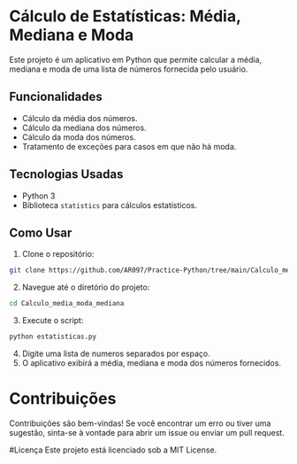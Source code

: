 # Cálculo de Estatísticas: Média, Mediana e Moda

Este projeto é um aplicativo em Python que permite calcular a média, mediana e moda de uma lista de números fornecida pelo usuário.

## Funcionalidades

- Cálculo da média dos números.
- Cálculo da mediana dos números.
- Cálculo da moda dos números.
- Tratamento de exceções para casos em que não há moda.

## Tecnologias Usadas

- Python 3
- Biblioteca `statistics` para cálculos estatísticos.

## Como Usar

1. Clone o repositório:

```bash
git clone https://github.com/AR097/Practice-Python/tree/main/Calculo_media_moda_mediana.git
```
2. Navegue até o diretório do projeto:

```bash
cd Calculo_media_moda_mediana
```
3. Execute o script:
```bash
python estatisticas.py
```
4. Digite uma lista de numeros separados por espaço.
5. O aplicativo exibirá a média, mediana e moda dos números fornecidos.

# Contribuições
Contribuições são bem-vindas! Se você encontrar um erro ou tiver uma sugestão, sinta-se à vontade para abrir um issue ou enviar um pull request.

#Licença
Este projeto está licenciado sob a MIT License.
